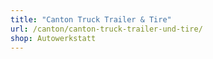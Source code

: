 ```yaml
---
title: "Canton Truck Trailer & Tire"
url: /canton/canton-truck-trailer-und-tire/
shop: Autowerkstatt
---
```

